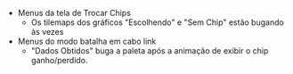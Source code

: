 - Menus da tela de Trocar Chips
  - Os tilemaps dos gráficos "Escolhendo" e "Sem Chip" estão bugando às vezes
- Menus do modo batalha em cabo link
  - "Dados Obtidos" buga a paleta após a animação de exibir o chip ganho/perdido.